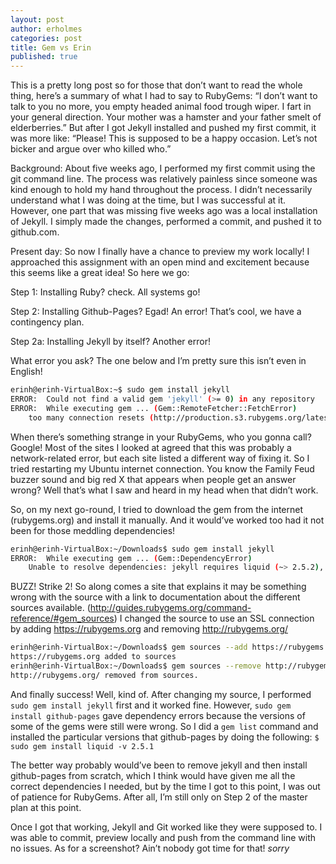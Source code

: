 ```yaml
---
layout: post
author: erholmes
categories: post
title: Gem vs Erin 
published: true
---
```


This is a pretty long post so for those that don’t want to read the whole thing, here’s a summary of what I had to say to RubyGems: “I don’t want to talk to you no more, you empty headed animal food trough wiper. I fart in your general direction. Your mother was a hamster and your father smelt of elderberries.”
But after I got Jekyll installed and pushed my first commit, it was more like: “Please! This is supposed to be a happy occasion. Let’s not bicker and argue over who killed who.” 

Background: 
About five weeks ago, I performed my first commit using the git command line. The process was relatively painless since someone was kind enough to hold my hand throughout the process. I didn’t necessarily understand what I was doing at the time, but I was successful at it. However, one part that was missing five weeks ago was a local installation of Jekyll. I simply made the changes, performed a commit, and pushed it to github.com. 

Present day:
So now I finally have a chance to preview my work locally! I approached this assignment with an open mind and excitement because this seems like a great idea!  So here we go: 

Step 1: Installing Ruby? check. All systems go!

Step 2: Installing Github-Pages? Egad! An error! That’s cool, we have a contingency plan.

Step 2a: Installing Jekyll by itself? Another error!

What error you ask? The one below and I’m pretty sure this isn’t even in English!

```bash
erinh@erinh-VirtualBox:~$ sudo gem install jekyll
ERROR:  Could not find a valid gem 'jekyll' (>= 0) in any repository
ERROR:  While executing gem ... (Gem::RemoteFetcher::FetchError)
    too many connection resets (http://production.s3.rubygems.org/latest_specs.4.8.gz)
```

When there’s something strange in your RubyGems, who you gonna call? Google! Most of the sites I looked at agreed that this was probably a network-related error, but each site listed a different way of fixing it. So I tried restarting my Ubuntu internet connection. You know the Family Feud buzzer sound and big red X that appears when people get an answer wrong? Well that’s what I saw and heard in my head when that didn’t work.

So, on my next go-round, I tried to download the gem from the internet (rubygems.org) and install it manually. And it would’ve worked too had it not been for those meddling dependencies!

```bash
erinh@erinh-VirtualBox:~/Downloads$ sudo gem install jekyll
ERROR:  While executing gem ... (Gem::DependencyError)
    Unable to resolve dependencies: jekyll requires liquid (~> 2.5.2), classifier (~> 1.3), directory_watcher (~> 1.4.1), maruku (~> 0.5), pygments.rb (~> 0.5.0), commander (~> 4.1.3), safe_yaml (~> 0.7.0), colorato
```
 
BUZZ! Strike 2! So along comes a site that explains it may be something wrong with the source with a link to documentation about the different sources available. (http://guides.rubygems.org/command-reference/#gem_sources)
I changed the source to use an SSL connection by adding https://rubygems.org and removing http://rubygems.org/ 

```bash
erinh@erinh-VirtualBox:~/Downloads$ gem sources --add https://rubygems.org
https://rubygems.org added to sources
erinh@erinh-VirtualBox:~/Downloads$ gem sources --remove http://rubygems.org/
http://rubygems.org/ removed from sources.
```

And finally success! Well, kind of.  After changing my source, I performed `sudo gem install jekyll` first and it worked fine. However, `sudo gem install github-pages` gave dependency errors because the versions of some of the gems were still were wrong. So I did a `gem list` command and installed the particular versions that github-pages by doing the following: 
`$ sudo gem install liquid -v 2.5.1`

The better way probably would’ve been to remove jekyll and then install github-pages from scratch, which I think would have given me all the correct dependencies I needed, but by the time I got to this point, I was out of patience for RubyGems. After all, I’m still only on Step 2 of the master plan at this point.

Once I got that working, Jekyll and Git worked like they were supposed to. I was able to commit, preview locally and push from the command line with no issues. As for a screenshot? Ain’t nobody got time for that! *sorry*
